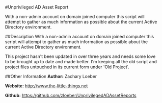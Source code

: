 #Unprivileged AD Asset Report

With a non-admin account on domain joined computer this script will attempt to gather as much information as possible about the current Active Directory environment.

##Description
With a non-admin account on domain joined computer this script will attempt to gather as much information as possible about the current Active Directory environment.

This project hasn't been updated in over three years and needs some love to be brought up to date and made better. I'm keeping all the old script and project files untouched in its current form under 'Old Project'. 

##Other Information
**Author:** Zachary Loeber

**Website:** http://www.the-little-things.net

**Github:** https://github.com/zloeber/UnprivilegedADAssetReports